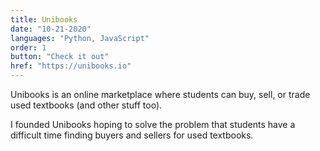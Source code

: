 ```yaml
---
title: Unibooks
date: "10-21-2020"
languages: "Python, JavaScript"
order: 1
button: "Check it out"
href: "https://unibooks.io"
---
```


Unibooks is an online marketplace where students can buy, sell, or trade used textbooks (and other stuff too).

I founded Unibooks hoping to solve the problem that students have a difficult time finding buyers and sellers for used textbooks.
